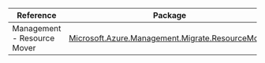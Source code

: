 | Reference | Package | Source |
|---|---|---|
|Management - Resource Mover|[Microsoft.Azure.Management.Migrate.ResourceMover](https://www.nuget.org/packages/Microsoft.Azure.Management.Migrate.ResourceMover)|[GitHub](https://github.com/Azure/azure-sdk-for-net)|
